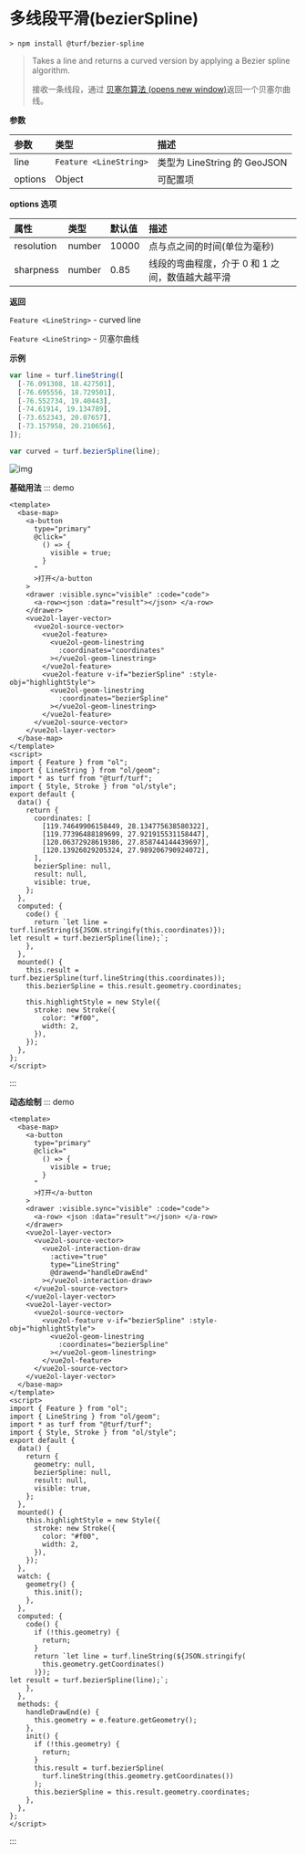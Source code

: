 # 多线段平滑(bezierSpline)

```
> npm install @turf/bezier-spline
```

> Takes a line and returns a curved version by applying a Bezier spline algorithm.
>
> 接收一条线段，通过 [贝塞尔算法 (opens new window)](https://baike.baidu.com/item/贝塞尔曲线算法/4095155?fromtitle=贝塞尔算法&fromid=18248630&fr=aladdin)返回一个贝塞尔曲线。

**参数**

| 参数    | 类型                   | 描述                         |
| :------ | :--------------------- | :--------------------------- |
| line    | `Feature <LineString>` | 类型为 LineString 的 GeoJSON |
| options | Object                 | 可配置项                     |

**options 选项**

| 属性       | 类型   | 默认值 | 描述                                             |
| :--------- | :----- | :----- | :----------------------------------------------- |
| resolution | number | 10000  | 点与点之间的时间(单位为毫秒)                     |
| sharpness  | number | 0.85   | 线段的弯曲程度，介于 0 和 1 之间，数值越大越平滑 |

**返回**

`Feature <LineString>` - curved line

`Feature <LineString>` - 贝塞尔曲线

**示例**

```js
var line = turf.lineString([
  [-76.091308, 18.427501],
  [-76.695556, 18.729501],
  [-76.552734, 19.40443],
  [-74.61914, 19.134789],
  [-73.652343, 20.07657],
  [-73.157958, 20.210656],
]);

var curved = turf.bezierSpline(line);
```

![img](https://pzy-images.oss-cn-hangzhou.aliyuncs.com/img/bezierSpline.881bcfab.webp)

**基础用法**
::: demo

```vue
<template>
  <base-map>
    <a-button
      type="primary"
      @click="
        () => {
          visible = true;
        }
      "
      >打开</a-button
    >
    <drawer :visible.sync="visible" :code="code">
      <a-row><json :data="result"></json> </a-row>
    </drawer>
    <vue2ol-layer-vector>
      <vue2ol-source-vector>
        <vue2ol-feature>
          <vue2ol-geom-linestring
            :coordinates="coordinates"
          ></vue2ol-geom-linestring>
        </vue2ol-feature>
        <vue2ol-feature v-if="bezierSpline" :style-obj="highlightStyle">
          <vue2ol-geom-linestring
            :coordinates="bezierSpline"
          ></vue2ol-geom-linestring>
        </vue2ol-feature>
      </vue2ol-source-vector>
    </vue2ol-layer-vector>
  </base-map>
</template>
<script>
import { Feature } from "ol";
import { LineString } from "ol/geom";
import * as turf from "@turf/turf";
import { Style, Stroke } from "ol/style";
export default {
  data() {
    return {
      coordinates: [
        [119.74649906158449, 28.134775638580322],
        [119.77396488189699, 27.921915531158447],
        [120.06372928619386, 27.858744144439697],
        [120.13926029205324, 27.989206790924072],
      ],
      bezierSpline: null,
      result: null,
      visible: true,
    };
  },
  computed: {
    code() {
      return `let line = turf.lineString(${JSON.stringify(this.coordinates)});
let result = turf.bezierSpline(line);`;
    },
  },
  mounted() {
    this.result = turf.bezierSpline(turf.lineString(this.coordinates));
    this.bezierSpline = this.result.geometry.coordinates;

    this.highlightStyle = new Style({
      stroke: new Stroke({
        color: "#f00",
        width: 2,
      }),
    });
  },
};
</script>
```

:::

**动态绘制**
::: demo

```vue
<template>
  <base-map>
    <a-button
      type="primary"
      @click="
        () => {
          visible = true;
        }
      "
      >打开</a-button
    >
    <drawer :visible.sync="visible" :code="code">
      <a-row> <json :data="result"></json> </a-row>
    </drawer>
    <vue2ol-layer-vector>
      <vue2ol-source-vector>
        <vue2ol-interaction-draw
          :active="true"
          type="LineString"
          @drawend="handleDrawEnd"
        ></vue2ol-interaction-draw>
      </vue2ol-source-vector>
    </vue2ol-layer-vector>
    <vue2ol-layer-vector>
      <vue2ol-source-vector>
        <vue2ol-feature v-if="bezierSpline" :style-obj="highlightStyle">
          <vue2ol-geom-linestring
            :coordinates="bezierSpline"
          ></vue2ol-geom-linestring>
        </vue2ol-feature>
      </vue2ol-source-vector>
    </vue2ol-layer-vector>
  </base-map>
</template>
<script>
import { Feature } from "ol";
import { LineString } from "ol/geom";
import * as turf from "@turf/turf";
import { Style, Stroke } from "ol/style";
export default {
  data() {
    return {
      geometry: null,
      bezierSpline: null,
      result: null,
      visible: true,
    };
  },
  mounted() {
    this.highlightStyle = new Style({
      stroke: new Stroke({
        color: "#f00",
        width: 2,
      }),
    });
  },
  watch: {
    geometry() {
      this.init();
    },
  },
  computed: {
    code() {
      if (!this.geometry) {
        return;
      }
      return `let line = turf.lineString(${JSON.stringify(
        this.geometry.getCoordinates()
      )});
let result = turf.bezierSpline(line);`;
    },
  },
  methods: {
    handleDrawEnd(e) {
      this.geometry = e.feature.getGeometry();
    },
    init() {
      if (!this.geometry) {
        return;
      }
      this.result = turf.bezierSpline(
        turf.lineString(this.geometry.getCoordinates())
      );
      this.bezierSpline = this.result.geometry.coordinates;
    },
  },
};
</script>
```

:::

